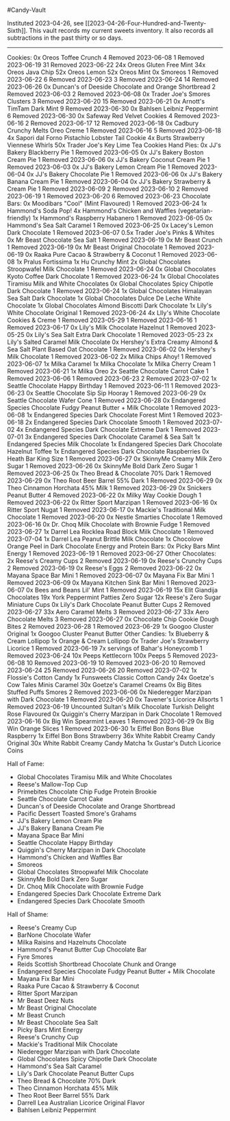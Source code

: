 #Candy-Vault

Instituted 2023-04-26, see [[2023-04-26-Four-Hundred-and-Twenty-Sixth]].  This vault records my current sweets inventory.  It also records all subtractions in the past thirty or so days.

---
Cookies:
	0x Oreos Toffee Crunch
		4 Removed 2023-06-08
		1 Removed 2023-06-19
		31 Removed 2023-06-22
	24x Oreos Gluten Free Mint
	34x Oreos Java Chip
	52x Oreos Lemon
	52x Oreos Mint
	0x Smoreos
		1 Removed 2023-06-22
		6 Removed 2023-06-23
		3 Removed 2023-06-24
		14 Removed 2023-06-26
	0x Duncan's of Deeside Chocolate and Orange Shortbread
		2 Removed 2023-06-03
		2 Removed 2023-06-08
	0x Trader Joe's Smores Clusters
		3 Removed 2023-06-20
		15 Removed 2023-06-21
	0x Arnott's TimTam Dark Mint
		9 Removed 2023-06-30
	0x Bahlsen Leibniz Peppermint
		6 Removed 2023-06-30
	0x Safeway Red Velvet Cookies
		4 Removed 2023-06-16
		2 Removed 2023-06-17
		12 Removed 2023-06-18
	0x Cadbury Crunchy Melts Oreo Creme
		1 Removed 2023-06-16
		5 Removed 2023-06-18
	4x Sapori dal Forno Pistachio Lobster Tail Cookie
	4x Burts Strawberry Viennese Whirls
	50x Trader Joe's Key Lime Tea Cookies
Hand Pies:
	0x JJ's Bakery Blackberry Pie
		1 Removed 2023-06-05
	0x JJ's Bakery Boston Cream Pie
		1 Removed 2023-06-06
	0x JJ's Bakery Coconut Cream Pie
		1 Removed 2023-06-03
	0x JJ's Bakery Lemon Cream Pie
		1 Removed 2023-06-04
	0x JJ's Bakery Chocolate Pie
		1 Removed 2023-06-06
	0x JJ's Bakery Banana Cream Pie
		1 Removed 2023-06-04
	0x JJ's Bakery Strawberry & Cream Pie
		1 Removed 2023-06-09
		2 Removed 2023-06-10
		2 Removed 2023-06-19
		1 Removed 2023-06-20
		6 Removed 2023-06-23
Chocolate Bars:
	0x Moodibars "Cool" (Mint Flavoured)
		1 Removed 2023-06-24
	1x Hammond's Soda Pop!
	4x Hammond's Chicken and Waffles (vegetarian-friendly)
	1x Hammond's Raspberry Habanero
		1 Removed 2023-06-05
	0x Hammond's Sea Salt Caramel
		1 Removed 2023-06-25
	0x Lacey's Lemon Dark Chocolate
		1 Removed 2023-06-07
	0.5x Trader Joe's Pinks & Whites
	0x Mr Beast Chocolate Sea Salt
		1 Removed 2023-06-19
	0x Mr Beast Crunch
		1 Removed 2023-06-19
	0x Mr Beast Original Chocolate
		1 Removed 2023-06-19
	0x Raaka Pure Cacao & Strawberry & Coconut
		1 Removed 2023-06-08
	1x Pralus Fortissima
	1x Hu Crunchy Mint
	2x Global Chocolates Stroopwafel Milk Chocolate
		1 Removed 2023-06-24
	0x Global Chocolates Kyoto Coffee Dark Chocolate
		1 Removed 2023-06-24
	1x Global Chocolates Tiramisu Milk and White Chocolates
	0x Global Chocolates Spicy Chipotle Dark Chocolate
		1 Removed 2023-06-24
	1x Global Chocolates Himalayan Sea Salt Dark Chocolate
	1x Global Chocolates Dulce De Leche White Chocolate
	1x Global Chocolates Almond Biscotti Dark Chocolate
	1x Lily's White Chocolate Original
		1 Removed 2023-06-24
	4x LIly's White Chocolate Cookies & Creme
		1 Removed 2023-05-29
		1 Removed 2023-06-16
		1 Removed 2023-06-17
	0x Lily's Milk Chocolate Hazelnut
		1 Removed 2023-05-25
	0x Lily's Sea Salt Extra Dark Chocolate
		1 Removed 2023-05-23
	2x Lily's Salted Caramel Milk Chocolate
	 0x Hershey's Extra Creamy Almond & Sea Salt Plant Based Oat Chocolate
		 1 Removed 2023-06-02
	 0x Hershey's Milk Chocolate
		 1 Removed 2023-06-02
	 2x Milka Chips Ahoy!
		 1 Removed 2023-06-07
	 1x Milka Caramel
	 1x Milka Chocolate
	 1x Milka Cherry Cream
		 1 Removed 2023-06-21
	 1x Milka Oreo
	 2x Seattle Chocolate Carrot Cake
		1 Removed 2023-06-06
		1 Removed 2023-06-23
		2 Removed 2023-07-02
	1x Seattle Chocolate Happy Birthday
		 1 Removed 2023-06-11
		 1 Removed 2023-06-23
	 0x Seattle Chocolate Sip Sip Hooray
		 1 Removed 2023-06-29
	 0x Seattle Chocolate Wafer Cone
		 1 Removed 2023-06-28
	 0x Endangered Species Chocolate Fudgy Peanut Butter + Milk Chocolate
		 1 Removed 2023-06-08
	 1x Endangered Species Dark Chocolate Forest Mint
		 1 Removed 2023-06-18
	 2x Endangered Species Dark Chocolate Smooth
		 1 Removed 2023-07-02
	 4x Endangered Species Dark Chocolate Extreme Dark
		 1 Removed 2023-07-01
	 3x Endangered Species Dark Chocolate Caramel & Sea Salt
	 1x Endangered Species Milk Chocolate
	 1x Endangered Species Dark Chocolate Hazelnut Toffee
	 1x Endangered Species Dark Chocolate Raspberries
	 0x Heath Bar King Size
		 1 Removed 2023-06-27
	 0x SkinnyMe Creamy Milk Zero Sugar
		 1 Removed 2023-06-26
	 0x SkinnyMe Bold Dark Zero Sugar
		 1 Removed 2023-06-25
	 0x Theo Bread & Chocolate 70% Dark
		 1 Removed 2023-06-29
	 0x Theo Root Beer Barrel 55% Dark
		  1 Removed 2023-06-29
	 0x Theo Cinnamon Horchata 45% Milk
		  1 Removed 2023-06-29
	 0x Snickers Peanut Butter
		 4 Removed 2023-06-22
	 0x Milky Way Cookie Dough
		 1 Removed 2023-06-22
	 0x Ritter Sport Marzipan
		 1 Removed 2023-06-16
	 0x Ritter Sport Nugat
		 1 Removed 2023-06-17
	 0x Mackie's Traditional Milk Chocolate
		 1 Removed 2023-06-20
	 0x Nestle Smarties Chocolate
		 1 Removed 2023-06-16
	 0x Dr. Choq Milk Chocolate with Brownie Fudge
		 1 Removed 2023-06-27
	 1x Darrel Lea Rocklea Road Block Milk Chocolate
		 1 Removed 2023-07-04
	 1x Darrel Lea Peanut Brittle Milk Chocolate
	 1x Chocolove Orange Peel in Dark Chocolate
Energy and Protein Bars:
	0x Picky Bars Mint Energy
		1 Removed 2023-06-19
		1 Removed 2023-06-27
Other Chocolates:
	2x Reese's Creamy Cups
		2 Removed 2023-06-19
	0x Reese's Crunchy Cups
		2 Removed 2023-06-19
	0x Reese's Eggs
		2 Removed 2023-06-22
	0x Mayana Space Bar Mini
		1 Removed 2023-06-07
	0x Mayana Fix Bar Mini
		1 Removed 2023-06-09
	0x Mayana Kitchen Sink Bar Mini
		1 Removed 2023-06-07
	0x Bees and Beans Lil' Mint
		1 Removed 2023-06-19
	15x Elit Giandija Chocolates
	19x York Peppermint Patties Zero Sugar
	12x Reese's Zero Sugar Miniature Cups
	0x Lily's Dark Chocolate Peanut Butter Cups
		2 Removed 2023-06-27
	33x Aero Caramel Melts
		3 Removed 2023-06-27
	33x Aero Chocolate Melts
		3 Removed 2023-06-27
	0x Chocolate Chip Cookie Dough Bites
		2 Removed 2023-06-28
		1 Removed 2023-06-29
	1x Googoo Cluster Original
	1x Googoo Cluster Peanut Butter
Other Candies:
	1x Blueberry & Cream Lollipop
	1x Orange & Cream Lollipop
	0x Trader Joe's Strawberry Licorice
		1 Removed 2023-06-19
	7x servings of Bahar's Honeycomb
		1 Removed 2023-06-24
	10x Peeps Kettlecorn
	100x Peeps
		5 Removed 2023-06-08
		10 Removed 2023-06-19
		10 Removed 2023-06-20
		10 Removed 2023-06-24
		25 Removed 2023-06-26
		20 Removed 2023-07-02
	1x Flossie's Cotton Candy
	1x Funsweets Classic Cotton Candy
	24x Goetze's Cow Tales Minis Caramel
	30x Goetze's Caramel Creams
	0x Big Bites Stuffed Puffs Smores
		2 Removed 2023-06-06
	0x Niederegger Marzipan with Dark Chocolate
		1 Removed 2023-06-20
	0x Tavener's Licorice Allsorts
		1 Removed 2023-06-19
	Uncounted Sultan's Milk Chocolate Turkish Delight Rose Flavoured
	0x Quiggin's Cherry Marzipan in Dark Chocolate
		1 Removed 2023-06-16
	0x Big Win Spearmint Leaves
		1 Removed 2023-06-29
	0x Big Win Orange Slices
		1 Removed 2023-06-30
	1x Eiffel Bon Bons Blue Raspberry
	1x Eiffel Bon Bons Strawberry
	36x White Rabbit Creamy Candy Original
	30x White Rabbit Creamy Candy Matcha
	1x Gustar's Dutch Licorice Coins

Hall of Fame:
 * Global Chocolates Tiramisu Milk and White Chocolates
 * Reese's Mallow-Top Cup
 * Primebites Chocolate Chip Fudge Protein Brookie
 * Seattle Chocolate Carrot Cake
 * Duncan's of Deeside Chocolate and Orange Shortbread
 * Pacific Dessert Toasted Smore's Grahams
 * JJ's Bakery Lemon Cream Pie
 * JJ's Bakery Banana Cream Pie
 * Mayana Space Bar Mini
 * Seattle Chocolate Happy Birthday
 * Quiggin's Cherry Marzipan in Dark Chocolate
 * Hammond's Chicken and Waffles Bar
 * Smoreos
 * Global Chocolates Stroopwafel Milk Chocolate
 * SkinnyMe Bold Dark Zero Sugar
 * Dr. Choq Milk Chocolate with Brownie Fudge
 * Endangered Species Dark Chocolate Extreme Dark
 * Endangered Species Dark Chocolate Smooth

Hall of Shame:
 * Reese's Creamy Cup
 * BarNone Chocolate Wafer
 * Milka Raisins and Hazelnuts Chocolate
 * Hammond's Peanut Butter Cup Chocolate Bar
 * Fyre Smores
 * Reids Scottish Shortbread Chocolate Chunk and Orange
 * Endangered Species Chocolate Fudgy Peanut Butter + Milk Chocolate
 * Mayana Fix Bar Mini
 * Raaka Pure Cacao & Strawberry & Coconut
 * Ritter Sport Marzipan
 * Mr Beast Deez Nuts
 * Mr Beast Original Chocolate
 * Mr Beast Crunch
 * Mr Beast Chocolate Sea Salt
 * Picky Bars Mint Energy
 * Reese's Crunchy Cup
 * Mackie's Traditional Milk Chocolate
 * Niederegger Marzipan with Dark Chocolate
 * Global Chocolates Spicy Chipotle Dark Chocolate
 * Hammond's Sea Salt Caramel
 * Lily's Dark Chocolate Peanut Butter Cups
 * Theo Bread & Chocolate 70% Dark
 * Theo Cinnamon Horchata 45% Milk
 * Theo Root Beer Barrel 55% Dark
 * Darrell Lea Australian Licorice Original Flavor
 * Bahlsen Leibniz Peppermint